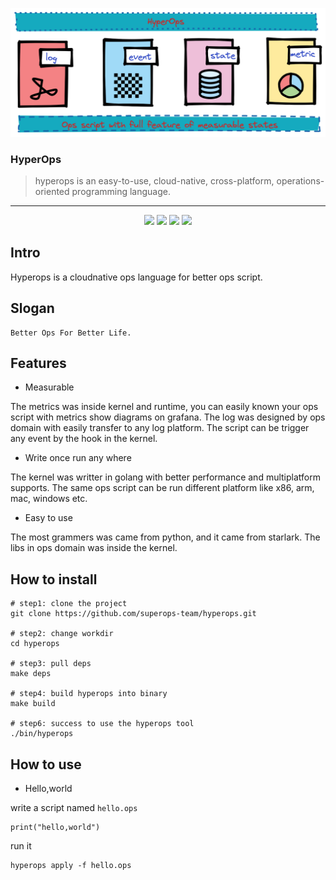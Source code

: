 <p align="center">
    <img src="https://github.com/superops-team/hyperops/blob/main/docs/hyperops-overview.png" class="center" />
</p>

### HyperOps

> hyperops is an easy-to-use, cloud-native, cross-platform, operations-oriented programming language.

----

<p align="center">
    <a href="https://godoc.org/github.com/superops-team/hyperops"><img src="https://godoc.org/github.com/superops-team/hyperops?status.svg"/></a>
    <a href="https://github.com/superops-team/hyperops"><img src="https://img.shields.io/badge/release-v0.1.3-blue"/></a>
    <a href="https://goreportcard.com/report/github.com/superops-team/hyperops"><img src="https://goreportcard.com/badge/github.com/superops-team/hyperops"/></a>
    <a href="https://github.com/avelino/awesome-go"><img src="https://awesome.re/mentioned-badge.svg"/></a>
</p>

## Intro

Hyperops is a cloudnative ops language for better ops script.

## Slogan

```
Better Ops For Better Life.
```

## Features

* Measurable

The metrics was inside kernel and runtime, you can easily known your ops script with metrics show diagrams on grafana.
The log was designed by ops domain with easily transfer to any log platform.
The script can be trigger any event by the hook in the kernel.

* Write once run any where

The kernel was writter in golang with better performance and multiplatform supports.
The same ops script can be run different platform like x86, arm, mac, windows etc.

* Easy to use

The most grammers was came from python, and it came from starlark.
The libs in ops domain was inside the kernel.


## How to install

```
# step1: clone the project
git clone https://github.com/superops-team/hyperops.git

# step2: change workdir
cd hyperops

# step3: pull deps
make deps

# step4: build hyperops into binary
make build

# step6: success to use the hyperops tool
./bin/hyperops
```

## How to use

* Hello,world

write a script named `hello.ops`

```
print("hello,world")
```

run it

```
hyperops apply -f hello.ops
```
